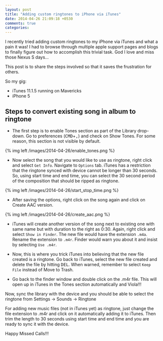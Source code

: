 ```yaml
---
layout: post
title: "Adding custom ringtones to iPhone via iTunes"
date: 2014-04-26 21:09:18 +0530
comments: true
categories:
---
```


I recently tried adding custom ringtones to my iPhone via iTunes and what a pain it was! I had to browse through multiple apple support pages and blogs to finally figure out how to accomplish this trivial task. God I love and miss those Nexus S days...

This post is to share the steps involved so that it saves the frustration for others.

So my gig:

* iTunes 11.1.5 running on Mavericks
* iPhone 5

<!-- more -->

## Steps to convert existing song in album to ringtone

* The first step is to enable Tones section as part of the Library drop-down. Go to preferences (<kbd>CMD</kbd>+<kbd>,</kbd>) and check on Show Tones. For some reason, this section is not visible by default.

{% img left /images/2014-04-26/enable_tones.png %}

* Now select the song that you would like to use as ringtone, right click and select `Get Info`. Navigate to `Options` tab. iTunes has a restriction that the ringtone synced with device cannot be longer than 30 seconds. So, using start time and end time, you can select the 30 second period of the composition that should be ripped as ringtone.

{% img left /images/2014-04-26/start_stop_time.png %}

* After saving the options, right click on the song again and click on Create AAC version.

{% img left /images/2014-04-26/create_aac.png %}

* iTunes will create another version of the song next to existing one with same name but with duration to the right as 0:30. Again, right click and select `Show in Finder`. The new file would have the extension `.m4a`. Rename the extension to `.m4r`. Finder would warn you about it and insist by selecting `Use .m4r`.

* Now, this is where you trick iTunes into believing that the new file created is a ringtone. Go back to iTunes, select the new file created and delete the file by hitting <kbd>DEL</kbd>. When warned, remember to select `Keep File` instead of Move to Trash.

* Go back to the finder window and double click on the .m4r file. This will open up in iTunes in the Tones section automatically and Viola!!!

Now, sync the library with the device and you should be able to select the ringtone from Settings -> Sounds -> Ringtone

For adding new music files (not in iTunes yet) as ringtone, just change the file extension to .m4r and click on it automatically adding it to iTunes. Then trim the length to 30 seconds using start time and end time and you are ready to sync it with the device.

Happy Missed Calls!!!
